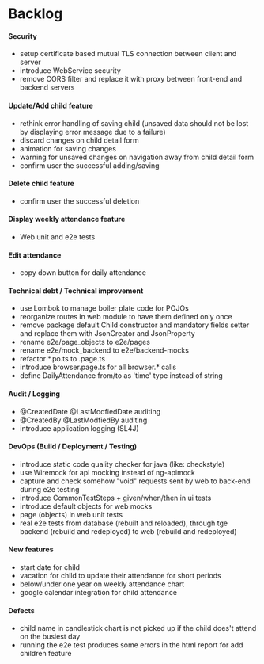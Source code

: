 <html>
<body>
	<h1>Backlog</h1>
	<h4>Security</h4>
	<ul>
		<li>setup certificate based mutual TLS connection between client and server</li>
		<li>introduce WebService security</li>
		<li>remove CORS filter and replace it with proxy between front-end and backend servers</li>
	</ul>
	<h4>Update/Add child feature</h4>
	<ul>
		<li>rethink error handling of saving child (unsaved data should not be lost by displaying error message due to a failure)</li>
		<li>discard changes on child detail form</li>
		<li>animation for saving changes</li>
		<li>warning for unsaved changes on navigation away from child detail form</li>
		<li>confirm user the successful adding/saving</li>
	</ul>
	<h4>Delete child feature</h4>
	<ul>
		<li>confirm user the successful deletion</li>
	</ul>
	<h4>Display weekly attendance feature</h4>
	<ul>
		<li>Web unit and e2e tests</li>
	</ul>
	<h4>Edit attendance</h4>
	<ul>
		<li>copy down button for daily attendance</li>
	</ul>
	<h4>Technical debt / Technical improvement</h4>
	<ul>
		<li>use Lombok to manage boiler plate code for POJOs</li>
		<li>reorganize routes in web module to have them defined only once</li>
		<li>remove package default Child constructor and mandatory fields setter and replace them with JsonCreator and JsonProperty</li>
		<li>rename e2e/page_objects to e2e/pages</li>
		<li>rename e2e/mock_backend to e2e/backend-mocks</li>
		<li>refactor *.po.ts to .page.ts</li>
		<li>introduce browser.page.ts for all browser.* calls</li>
		<li>define DailyAttendance from/to as 'time' type instead of string</li>
	</ul>
	<h4>Audit / Logging</h4>
	<ul>
		<li>@CreatedDate @LastModfiedDate auditing</li>
		<li>@CreatedBy @LastModfiedBy auditing</li>
		<li>introduce application logging (SL4J)</li>
	</ul>
	<h4>DevOps (Build / Deployment / Testing)</h4>
	<ul>
		<li>introduce static code quality checker for java (like: checkstyle)</li>
		<li>use Wiremock for api mocking instead of ng-apimock</li>
		<li>capture and check somehow "void" requests sent by web to back-end during e2e testing</li>
		<li>introduce CommonTestSteps + given/when/then in ui tests</li>
		<li>introduce default objects for web mocks</li>
		<li>page (objects) in web unit tests</li>
		<li>real e2e tests from database (rebuilt and reloaded), through tge backend (rebuild and redeployed) to web (rebuild and redeployed)</li>
	</ul>
	<h4>New features</h4>
	<ul>
	    <li>start date for child</li>
	    <li>vacation for child to update their attendance for short periods</li>
	    <li>below/under one year on weekly attendance chart</li>
	    <li>google calendar integration for child attendance</li>
	</ul>
	<h4>Defects</h4>
	<ul>
		<li>child name in candlestick chart is not picked up if the child does't attend on the busiest day</li>
		<li>running the e2e test produces some errors in the html report for add children feature</li>
	</ul>	
</body>
</html>
